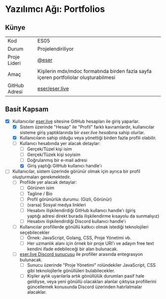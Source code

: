 # Yazılımcı Ağı: Portfolios

## Künye

|               |                                                                                      |
| ------------- | ------------------------------------------------------------------------------------ |
| Kod           | ES05                                                                                 |
| Durum         | Projelendiriliyor                                                                    |
| Proje Lideri  | [@eser](https://github.com/eser)                                                     |
| Amaç          | Kişilerin mdx/mdoc formatında birden fazla sayfa içeren portfoliolar oluşturabilmesi |
| GitHub Adresi | [eser/eser.live](https://github.com/eser/eser.live)                                  |


## Basit Kapsam

- [x] Kullanıcılar [eser.live](https://eser.live) sitesine GitHub hesapları ile giriş yaparlar.
  - [x] Sistem üzerinde "Hesap" ile "Profil" farklı kavramlardır, kullanıcılar sisteme giriş yaptıklarında bir *eser.live hesabı*na sahip olurlar.
  - [x] Kullanıcıların sahip olduğu veya yönettiği birden fazla profili olabilir.
  - [ ] Kullanıcı hesabında yer alacak detaylar:
    - [ ] Gerçek/Tüzel kişi isim
    - [ ] Gerçek/Tüzek kişi soyisim
    - [ ] Doğrulanmış bir e-mail adresi
    - [x] Giriş yaptığı GitHub kullanıcı handle'ı
- [ ] Kullanıcılar, sistem üzerinde görünür olmak için ayrıca bir profil oluşturmaları gerekmektedir.
  - [ ] Profilde yer alacak detaylar:
    - [ ] Görünen isim
    - [ ] Tagline / Bio
    - [ ] Profil görünürlük durumu: (Gizli, Görünür)
    - [ ] (varsa) Sosyal medya linkleri
    - [ ] Hesabını ilişkilendirdiği GitHub kullanıcı handle'ı (giriş yaptığı adresi direkt burada ilişkilendirme kısayolu da sunmalıyız)
    - [ ] Hesabını ilişkilendirdiği Discord kullanıcı handle'ı
  - [ ] Kullanıcılar profillerde gönüllü katkıcı olmak istediği teknolojileri seçebilecekler
    - [ ] Örnek: JavaScript, Golang, CSS, Proje Yönetimi vb.
    - [ ] Her uzmanlık alanı için örnek bir proje URI'ı ve adayın free text kendini ifade edebileceği bir alan bulunacak.
  - [ ] [eser.live Discord sunucusu](https://discord.com/invite/ckS4huSvEk) ile profiller arasında entegrasyon bulunacak.
    - [ ] Sunucu üzerinde "Proje Yönetimi" rolündekiler JavaScript, CSS gibi teknolojilerle gönüllüleri bulabilecekler.
    - [ ] Kişiler aylık uyarılarla artık gönüllülük durumları pasif hale geldiyse, veya yeni gönüllü olacakları alanlar çıktıysa profillerini güncellemek konusunda Discord üzerinden hatırlatmalar alacaklar.

